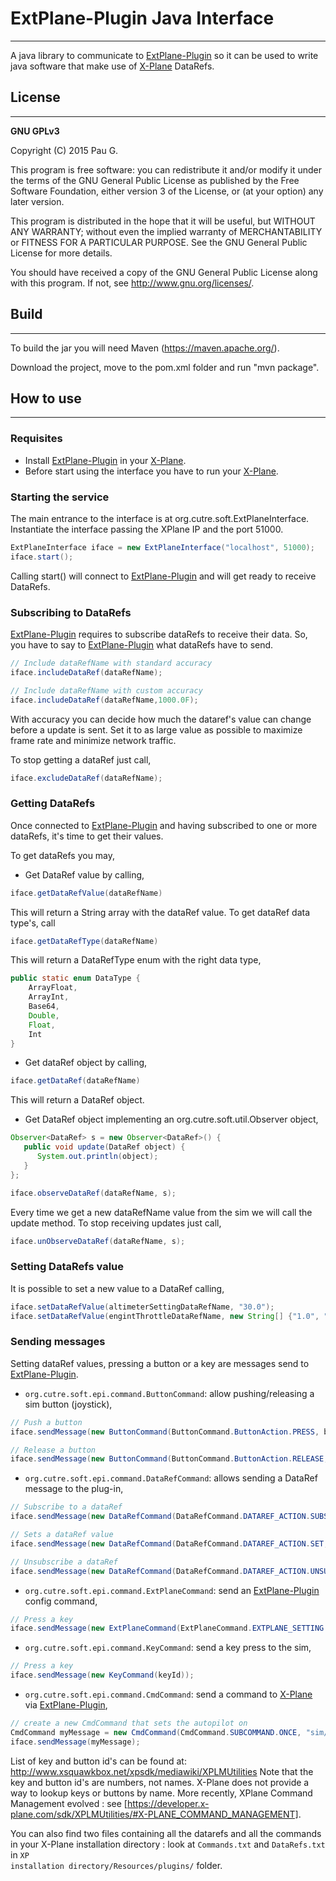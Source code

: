 # ExtPlane-Plugin Java Interface #
----

A java library to communicate to [ExtPlane-Plugin] so it can be used to write java software that make use of [X-Plane] DataRefs.

## License ##
----

**GNU GPLv3**

Copyright (C) 2015  Pau G.

This program is free software: you can redistribute it and/or modify
it under the terms of the GNU General Public License as published by
the Free Software Foundation, either version 3 of the License, or
(at your option) any later version.

This program is distributed in the hope that it will be useful,
but WITHOUT ANY WARRANTY; without even the implied warranty of
MERCHANTABILITY or FITNESS FOR A PARTICULAR PURPOSE.  See the
GNU General Public License for more details.

You should have received a copy of the GNU General Public License
along with this program.  If not, see <http://www.gnu.org/licenses/>.


## Build ##
----

To build the jar you will need Maven (https://maven.apache.org/).

Download the project, move to the pom.xml folder and run "mvn package".

## How to use ##
----

### Requisites ###

   - Install [ExtPlane-Plugin] in your [X-Plane].
   - Before start using the interface you have to run your [X-Plane].

### Starting the service ###

The main entrance to the interface is at org.cutre.soft.ExtPlaneInterface.
Instantiate the interface passing the XPlane IP and the port 51000.

```java
ExtPlaneInterface iface = new ExtPlaneInterface("localhost", 51000);
iface.start();
```
Calling start() will connect to [ExtPlane-Plugin] and will get ready to receive DataRefs.

### Subscribing to DataRefs ####

[ExtPlane-Plugin] requires to subscribe dataRefs to receive their data. So, you have to say to [ExtPlane-Plugin] what dataRefs have to send.

```java
// Include dataRefName with standard accuracy
iface.includeDataRef(dataRefName);

// Include dataRefName with custom accuracy
iface.includeDataRef(dataRefName,1000.0F);
```

With accuracy you can decide how much the dataref's value can change before a update is sent. Set it to as large value as possible to maximize frame rate and minimize network traffic.

To stop getting a dataRef just call,

```java
iface.excludeDataRef(dataRefName);
```

### Getting DataRefs ###

Once connected to [ExtPlane-Plugin] and having subscribed to one or more dataRefs, it's time to get their values.

To get dataRefs you may,

   - Get DataRef value by calling,         
        
   ```java
   iface.getDataRefValue(dataRefName)
   ```
  
   This will return a String array with the dataRef value. 
   To get dataRef data type's, call     
  
   ```java
   iface.getDataRefType(dataRefName)
   ```
  
   This will return a DataRefType enum with the right data type,
  
   ```java    
   public static enum DataType {
       ArrayFloat,
       ArrayInt,
       Base64,
       Double,
       Float,
       Int
   }
   ```
   - Get dataRef object by calling,
  
   ```java    
   iface.getDataRef(dataRefName)
   ```

   This will return a DataRef object.
        
   - Get DataRef object implementing an org.cutre.soft.util.Observer<DataRef> object,
   
   ```java    
   Observer<DataRef> s = new Observer<DataRef>() {
      public void update(DataRef object) {
         System.out.println(object);
      }
   };
   
   iface.observeDataRef(dataRefName, s);
   ```
   Every time we get a new dataRefName value from the sim we will call the update method. To stop receiving updates just call,
   
   ```java    
   iface.unObserveDataRef(dataRefName, s);
   ```

### Setting DataRefs value ###

It is possible to set a new value to a DataRef calling,

```java
iface.setDataRefValue(altimeterSettingDataRefName, "30.0");
iface.setDataRefValue(engintThrottleDataRefName, new String[] {"1.0", "1.0", "1.0", "1.0", "1.0", "1.0", "1.0", "1.0"});
```

### Sending messages ###

Setting dataRef values, pressing a button or a key are messages send to [ExtPlane-Plugin].

   - `org.cutre.soft.epi.command.ButtonCommand`: allow pushing/releasing a sim button (joystick),
   
   ```java
   // Push a button
   iface.sendMessage(new ButtonCommand(ButtonCommand.ButtonAction.PRESS, buttonId));
   
   // Release a button
   iface.sendMessage(new ButtonCommand(ButtonCommand.ButtonAction.RELEASE, buttonId));
   ```
   - `org.cutre.soft.epi.command.DataRefCommand`: allows sending a DataRef message to the plug-in,
   
   ```java
   // Subscribe to a dataRef
   iface.sendMessage(new DataRefCommand(DataRefCommand.DATAREF_ACTION.SUBSCRIBE,dataRefName));
   
   // Sets a dataRef value
   iface.sendMessage(new DataRefCommand(DataRefCommand.DATAREF_ACTION.SET, dataRefName, value)) 

   // Unsubscribe a dataRef
   iface.sendMessage(new DataRefCommand(DataRefCommand.DATAREF_ACTION.UNSUBSCRIBE,dataRefName));
   ```
   - `org.cutre.soft.epi.command.ExtPlaneCommand`: send an [ExtPlane-Plugin] config command,
   
   ```java
   // Press a key
   iface.sendMessage(new ExtPlaneCommand(ExtPlaneCommand.EXTPLANE_SETTING.UPDATE_INTERVAL, interval));
   ```
   
   - `org.cutre.soft.epi.command.KeyCommand`: send a key press to the sim,
   
   ```java
   // Press a key
   iface.sendMessage(new KeyCommand(keyId));
   ```
   
   - `org.cutre.soft.epi.command.CmdCommand`: send a command to [X-Plane] via [ExtPlane-Plugin],
   
   ```java
   // create a new CmdCommand that sets the autopilot on
   CmdCommand myMessage = new CmdCommand(CmdCommand.SUBCOMMAND.ONCE, "sim/autopilot/servos_on");
   iface.sendMessage(myMessage);
   ```
   
   
List of key and button id's can be found at: http://www.xsquawkbox.net/xpsdk/mediawiki/XPLMUtilities Note that the key and button id's are numbers, not names. X-Plane does not provide a way to lookup keys or buttons by name. More recently, XPlane Command Management evolved : see [https://developer.x-plane.com/sdk/XPLMUtilities/#X-PLANE_COMMAND_MANAGEMENT].

You can also find two files containing all the datarefs and all the commands in your X-Plane installation directory : look at <code>Commands.txt</code> and <code>DataRefs.txt</code> in <code>XP installation directory/Resources/plugins/</code> folder.
    
[ExtPlane-Plugin]:https://github.com/vranki/ExtPlane/blob/master/README.md
[X-Plane]:http://www.x-plane.com/      
    
    